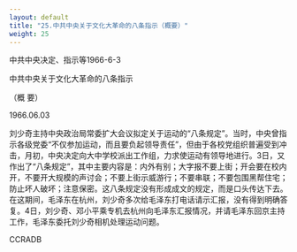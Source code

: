 ```yaml
---
layout: default
title: "25.中共中央关于文化大革命的八条指示（概要）"
weight: 25
---
```


中共中央决定、指示等1966-6-3

中共中央关于文化大革命的八条指示

（概  要）

1966.06.03

刘少奇主持中央政治局常委扩大会议拟定关于运动的“八条规定”。当时，中央曾指示各级党委“不仅参加运动，而且要负起领导责任”，但由于各校党组织普遍受到冲击，月初，中央决定向大中学校派出工作组，力求使运动有领导地进行。3日，又作出了“八条规定”，其中主要内容是：内外有别；大字报不要上街；开会要在校内开，不要开大规模的声讨会；不要上街示威游行；不要串联；不要包围黑帮住宅；防止坏人破坏；注意保密。这八条规定没有形成成文的规定，而是口头传达下去。在这期间，毛泽东在杭州，刘少奇多次给毛泽东打电话请示汇报，没有得到明确答复。4日，刘少奇、邓小平乘专机去杭州向毛泽东汇报情况，并请毛泽东回京主持工作，毛泽东委托刘少奇相机处理运动问题。

CCRADB

